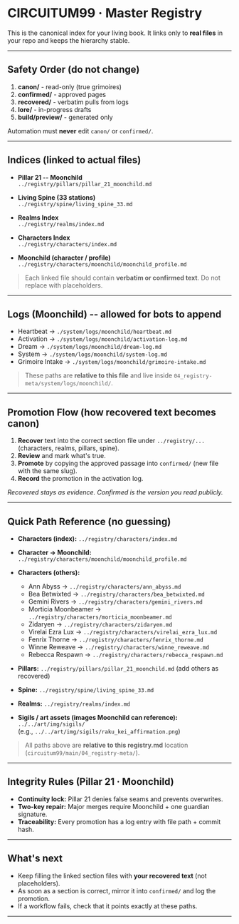 # CIRCUITUM99 · Master Registry

This is the canonical index for your living book. It links only to **real files** in your repo and keeps the hierarchy stable.

---

## Safety Order (do not change)
1. **canon/** - read-only (true grimoires)
2. **confirmed/** - approved pages
3. **recovered/** - verbatim pulls from logs
4. **lore/** - in-progress drafts
5. **build/preview/** - generated only

Automation must **never** edit `canon/` or `confirmed/`.

---

## Indices (linked to actual files)

- **Pillar 21 -- Moonchild**  
  `../registry/pillars/pillar_21_moonchild.md`

- **Living Spine (33 stations)**  
  `../registry/spine/living_spine_33.md`

- **Realms Index**  
  `../registry/realms/index.md`

- **Characters Index**  
  `../registry/characters/index.md`

- **Moonchild (character / profile)**  
  `../registry/characters/moonchild/moonchild_profile.md`

> Each linked file should contain **verbatim or confirmed text**. Do not replace with placeholders.

---

## Logs (Moonchild) -- allowed for bots to append

- Heartbeat → `./system/logs/moonchild/heartbeat.md`  
- Activation → `./system/logs/moonchild/activation-log.md`  
- Dream → `./system/logs/moonchild/dream-log.md`  
- System → `./system/logs/moonchild/system-log.md`  
- Grimoire Intake → `./system/logs/moonchild/grimoire-intake.md`

> These paths are **relative to this file** and live inside `04_registry-meta/system/logs/moonchild/`.

---

## Promotion Flow (how recovered text becomes canon)

1) **Recover** text into the correct section file under `../registry/...` (characters, realms, pillars, spine).  
2) **Review** and mark what's true.  
3) **Promote** by copying the approved passage into `confirmed/` (new file with the same slug).  
4) **Record** the promotion in the activation log.

_Recovered stays as evidence. Confirmed is the version you read publicly._

---

## Quick Path Reference (no guessing)

- **Characters (index):** `../registry/characters/index.md`  
- **Character → Moonchild:** `../registry/characters/moonchild/moonchild_profile.md`  
- **Characters (others):**  
  - Ann Abyss → `../registry/characters/ann_abyss.md`  
  - Bea Betwixted → `../registry/characters/bea_betwixted.md`  
  - Gemini Rivers → `../registry/characters/gemini_rivers.md`  
  - Morticia Moonbeamer → `../registry/characters/morticia_moonbeamer.md`  
  - Zidaryen → `../registry/characters/zidaryen.md`  
  - Virelai Ezra Lux → `../registry/characters/virelai_ezra_lux.md`  
  - Fenrix Thorne → `../registry/characters/fenrix_thorne.md`  
  - Winne Reweave → `../registry/characters/winne_reweave.md`  
  - Rebecca Respawn → `../registry/characters/rebecca_respawn.md`

- **Pillars:** `../registry/pillars/pillar_21_moonchild.md` (add others as recovered)

- **Spine:** `../registry/spine/living_spine_33.md`

- **Realms:** `../registry/realms/index.md`

- **Sigils / art assets (images Moonchild can reference):**  
  `../../art/img/sigils/`  
  (e.g., `../../art/img/sigils/raku_kei_affirmation.png`)

> All paths above are **relative to this registry.md** location (`circuitum99/main/04_registry-meta/`).

---

## Integrity Rules (Pillar 21 · Moonchild)

- **Continuity lock:** Pillar 21 denies false seams and prevents overwrites.  
- **Two-key repair:** Major merges require Moonchild + one guardian signature.  
- **Traceability:** Every promotion has a log entry with file path + commit hash.

---

## What's next

- Keep filling the linked section files with **your recovered text** (not placeholders).  
- As soon as a section is correct, mirror it into `confirmed/` and log the promotion.  
- If a workflow fails, check that it points exactly at these paths.

---